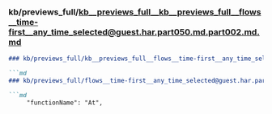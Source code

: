 ### kb/previews_full/kb__previews_full__kb__previews_full__flows__time-first__any_time_selected@guest.har.part050.md.part002.md.md

```md
### kb/previews_full/kb__previews_full__flows__time-first__any_time_selected@guest.har.part050.md.part002.md

```md
### kb/previews_full/flows__time-first__any_time_selected@guest.har.part050.md (part 002)

```md
     "functionName": "At",
                                          
```

```

```

```
